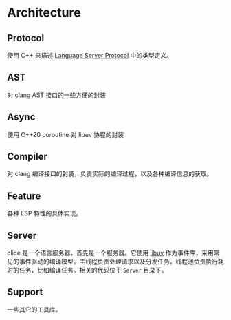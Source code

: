 # Architecture

## Protocol

使用 C++ 来描述 [Language Server Protocol](https://microsoft.github.io/language-server-protocol/specifications/lsp/3.17/specification/) 中的类型定义。

## AST

对 clang AST 接口的一些方便的封装

## Async

使用 C++20 coroutine 对 libuv 协程的封装

## Compiler

对 clang 编译接口的封装，负责实际的编译过程，以及各种编译信息的获取。

## Feature

各种 LSP 特性的具体实现。

## Server

clice 是一个语言服务器，首先是一个服务器。它使用 [libuv](https://github.com/libuv/libuv) 作为事件库，采用常见的事件驱动的编译模型。主线程负责处理请求以及分发任务，线程池负责执行耗时的任务，比如编译任务。相关的代码位于 `Server` 目录下。

## Support

一些其它的工具库。